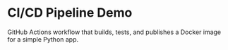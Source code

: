 # CI/CD Pipeline Demo

GitHub Actions workflow that builds, tests, and publishes a Docker image for a simple Python app.